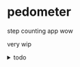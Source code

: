 # pedometer
step counting app wow

very wip

<details>
<summary>todo</summary>

 - [ ] also count flights climbed i guess
 - configuraion:
  - [ ] miles/km
 - online system
   - [ ] accounts: name/picture
   - [ ] store last time uploaded
   - [ ] some sort of database
   - [ ] groups/friends
</details>